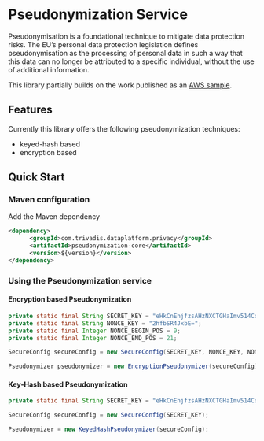 # Pseudonymization Service

Pseudonymisation is a foundational technique to mitigate data protection risks. The EU’s personal data protection legislation defines pseudonymisation as the processing of personal data in such a way that this data can no longer be attributed to a specific individual, without the use of additional information.

This library partially builds on the work published as an [AWS sample](https://github.com/aws-samples/pseudonymization-service). 


## Features

Currently this library offers the following pseudonymization techniques:
 
 * keyed-hash based
 * encryption based

## Quick Start

### Maven configuration

Add the Maven dependency

```xml
<dependency>
      <groupId>com.trivadis.dataplatform.privacy</groupId>
      <artifactId>pseudonymization-core</artifactId>
      <version>${version}</version>
</dependency>
```

### Using the Pseudonymization service

#### Encryption based Pseudonymization

```java
private static final String SECRET_KEY = "eHkCnEhjfzsAHzNXCTGHaImv514CqfcPpoCgb2c0iuY=";
private static final String NONCE_KEY = "2hfbSR4JxbE=";
private static final Integer NONCE_BEGIN_POS = 9;
private static final Integer NONCE_END_POS = 21;

SecureConfig secureConfig = new SecureConfig(SECRET_KEY, NONCE_KEY, NONCE_BEGIN_POS, NONCE_END_POS);

Pseudonymizer pseudonymizer = new EncryptionPseudonymizer(secureConfig);
```


#### Key-Hash based Pseudonymization

```java
private static final String SECRET_KEY = "eHkCnEhjfzsAHzNXCTGHaImv514CqfcPpoCgb2c0iuY=";

SecureConfig secureConfig = new SecureConfig(SECRET_KEY);

Pseudonymizer = new KeyedHashPseudonymizer(secureConfig);
```




